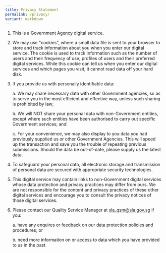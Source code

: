 ```yaml
---
title: Privacy Statement
permalink: /privacy/
variant: markdown
---
```

1.  This is a Government Agency digital service.
    
2.  We may use "cookies", where a small data file is sent to your browser to store and track information about you when you enter our digital service. The cookie is used to track information such as the number of users and their frequency of use, profiles of users and their preferred digital services. While this cookie can tell us when you enter our digital services and which pages you visit, it cannot read data off your hard disk.
    
3.  If you provide us with personally identifiable data:
    
    a. We may share necessary data with other Government agencies, so as to serve you in the most efficient and effective way, unless such sharing is prohibited by law;
    
    b. We will NOT share your personal data with non-Government entities, except where such entities have been authorised to carry out specific Government services; and
    
    c. For your convenience, we may also display to you data you had previously supplied us or other Government Agencies. This will speed up the transaction and save you the trouble of repeating previous submissions. Should the data be out-of-date, please supply us the latest data.
    
4.  To safeguard your personal data, all electronic storage and transmission of personal data are secured with appropriate security technologies.
    
5.  This digital service may contain links to non-Government digital services whose data protection and privacy practices may differ from ours. We are not responsible for the content and privacy practices of these other digital services and encourage you to consult the privacy notices of those digital services.
    
6.  Please contact our Quality Service Manager at [sla\_qsm@sla.gov.sg](mailto:sla_qsm@sla.gov.sg) if you:
    
    a. have any enquires or feedback on our data protection policies and procedures; or
    
    b. need more information on or access to data which you have provided to us in the past.